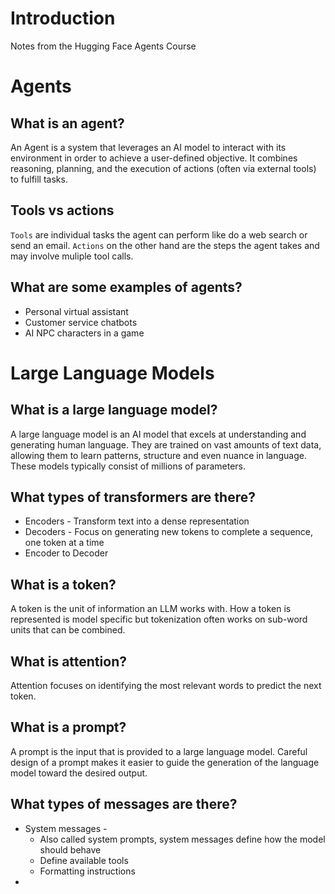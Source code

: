 # Introduction

Notes from the Hugging Face Agents Course

# Agents

## What is an agent?

An Agent is a system that leverages an AI model to interact with its environment in order to achieve a user-defined objective. It combines reasoning, planning, and the execution of actions (often via external tools) to fulfill tasks.

## Tools vs actions

`Tools` are individual tasks the agent can perform like do a web search or send an email. `Actions` on the other hand are the steps the agent takes and may involve muliple tool calls.

## What are some examples of agents?

 - Personal virtual assistant
 - Customer service chatbots
 - AI NPC characters in a game

# Large Language Models

## What is a large language model?

A large language model is an AI model that excels at understanding and generating human language. They are trained on vast amounts of text data, allowing them to learn patterns, structure and even nuance in language. These models typically consist of millions of parameters.

## What types of transformers are there?

- Encoders - Transform text into a dense representation
- Decoders - Focus on generating new tokens to complete a sequence, one token at a time
- Encoder to Decoder

## What is a token?

A token is the unit of information an LLM works with. How a token is represented is model specific but tokenization often works on sub-word units that can be combined.

## What is attention?

Attention focuses on identifying the most relevant words to predict the next token.

## What is a prompt?

A prompt is the input that is provided to a large language model. Careful design of a prompt makes it easier to guide the generation of the language model toward the desired output.

## What types of messages are there?

- System messages - 
  - Also called system prompts, system messages define how the model should behave
  - Define available tools
  - Formatting instructions
- 